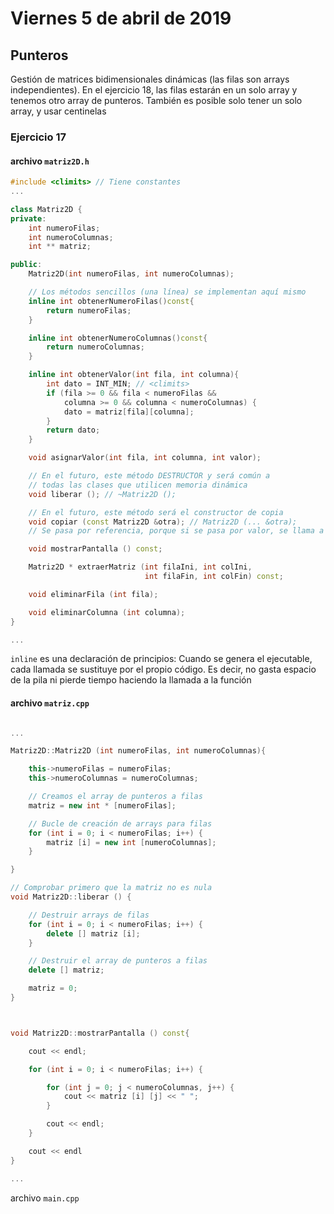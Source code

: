 # Viernes 5 de abril de 2019
## Punteros

Gestión de matrices bidimensionales dinámicas (las filas son arrays independientes). En el ejercicio 18, las filas estarán en un solo array y tenemos otro array de punteros. También es posible solo tener un solo array, y usar centinelas

### Ejercicio 17

#### archivo `matriz2D.h`

```c++
#include <climits> // Tiene constantes
...

class Matriz2D {
private:
    int numeroFilas;
    int numeroColumnas;
    int ** matriz;

public:
    Matriz2D(int numeroFilas, int numeroColumnas);

    // Los métodos sencillos (una línea) se implementan aquí mismo
    inline int obtenerNumeroFilas()const{
        return numeroFilas;
    }

    inline int obtenerNumeroColumnas()const{
        return numeroColumnas;
    }

    inline int obtenerValor(int fila, int columna){
        int dato = INT_MIN; // <climits>
        if (fila >= 0 && fila < numeroFilas &&
            columna >= 0 && columna < numeroColumnas) {
            dato = matriz[fila][columna];
        }
        return dato;
    }

    void asignarValor(int fila, int columna, int valor);

    // En el futuro, este método DESTRUCTOR y será común a
    // todas las clases que utilicen memoria dinámica
    void liberar (); // ~Matriz2D ();

    // En el futuro, este método será el constructor de copia
    void copiar (const Matriz2D &otra); // Matriz2D (... &otra);
    // Se pasa por referencia, porque si se pasa por valor, se llama a sí mismo e INF

    void mostrarPantalla () const;

    Matriz2D * extraerMatriz (int filaIni, int colIni,
                              int filaFin, int colFin) const;

    void eliminarFila (int fila);

    void eliminarColumna (int columna);
}

...

```

`inline` es una declaración de principios: Cuando se genera el ejecutable, cada llamada se sustituye por el propio código. Es decir, no gasta espacio de la pila ni pierde tiempo haciendo la llamada a la función

#### archivo `matriz.cpp`

```c++

...

Matriz2D::Matriz2D (int numeroFilas, int numeroColumnas){

    this->numeroFilas = numeroFilas;
    this->numeroColumnas = numeroColumnas;

    // Creamos el array de punteros a filas
    matriz = new int * [numeroFilas];

    // Bucle de creación de arrays para filas
    for (int i = 0; i < numeroFilas; i++) {
        matriz [i] = new int [numeroColumnas];
    }

}

// Comprobar primero que la matriz no es nula
void Matriz2D::liberar () {

    // Destruir arrays de filas
    for (int i = 0; i < numeroFilas; i++) {
        delete [] matriz [i];
    }

    // Destruir el array de punteros a filas
    delete [] matriz;

    matriz = 0;
}



void Matriz2D::mostrarPantalla () const{

    cout << endl;

    for (int i = 0; i < numeroFilas; i++) {

        for (int j = 0; j < numeroColumnas, j++) {
            cout << matriz [i] [j] << " ";
        }

        cout << endl;
    }

    cout << endl
}

...

```

archivo `main.cpp`

```c++

```
